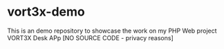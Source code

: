 # vort3x-demo
This is an demo repository to showcase the work on my PHP Web project VORT3X Desk APp [NO SOURCE CODE - privacy reasons]
